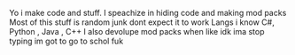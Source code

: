 Yo i make code and stuff.
I speachize in hiding code and making mod packs
Most of this stuff is random junk dont expect it to work
Langs i know C#, Python , Java , C++
I also devolupe mod packs when like idk ima stop typing im got  to go to schol fuk

